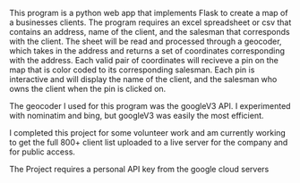 This program is a python web app that implements Flask to create a map of a businesses clients. The program requires an excel spreadsheet or csv that contains an address, name of the client, and the salesman that corresponds with the client. The sheet will be read and processed through a geocoder, which takes in the address and returns a set of coordinates corresponding with the address. Each valid pair of coordinates will reciveve a pin on the map that is color coded to its corresponding salesman. Each pin is interactive and will display the name of the client, and the salesman who owns the client when the pin is clicked on. 

The geocoder I used for this program was the googleV3 API. I experimented with nominatim and bing, but googleV3 was easily the most efficient.

I completed this project for some volunteer work and am currently working to get the full 800+ client list uploaded to a live server for the company and for public access.

The Project requires a personal API key from the google cloud servers
